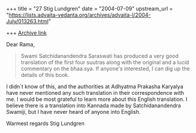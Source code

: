 +++
title = "27 Stig Lundgren"
date = "2004-07-09"
upstream_url = "https://lists.advaita-vedanta.org/archives/advaita-l/2004-July/013263.html"

+++
[Archive link](https://lists.advaita-vedanta.org/archives/advaita-l/2004-July/013263.html)

Dear Rama,


> Swami Satchidanandendra Saraswati has produced a very good
translation
> of the first four suutras along with the original and a lucid
> commentary on the bhaa.sya. If anyone's interested, I can dig
up the
> details of this book.


I didn´t know of this, and the authorities at Adhyatma Prakasha
Karyalya have never mentioned any such translation in their
correspondence with me. I would be most grateful to learn more
about this English translation. I believe there is a translation
into Kannada made by Satchidanandendra Swamiji, but I have never
heard of anyone into English.

Warmest regards
Stig Lundgren



